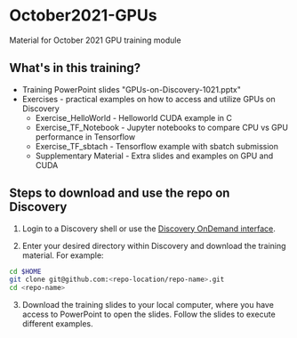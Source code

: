 # October2021-GPUs
Material for October 2021 GPU training module

## What's in this training?
* Training PowerPoint slides "GPUs-on-Discovery-1021.pptx"
* Exercises - practical examples on how to access and utilize GPUs on Discovery
  * Exercise_HelloWorld - Helloworld CUDA example in C
  * Exercise_TF_Notebook - Jupyter notebooks to compare CPU vs GPU performance in Tensorflow
  * Exercise_TF_sbtach - Tensorflow example with sbatch submission
  * Supplementary Material - Extra slides and examples on GPU and CUDA
  
## Steps to download and use the repo on Discovery
1. Login to a Discovery shell or use the [Discovery OnDemand interface](https://rc-docs.northeastern.edu/en/latest/first_steps/connect_ood.html).

2. Enter your desired directory within Discovery and download the training material. For example:
```bash
cd $HOME
git clone git@github.com:<repo-location/repo-name>.git
cd <repo-name>
```
3. Download the training slides to your local computer, where you have access to PowerPoint to open the slides. Follow the slides to execute different examples.
